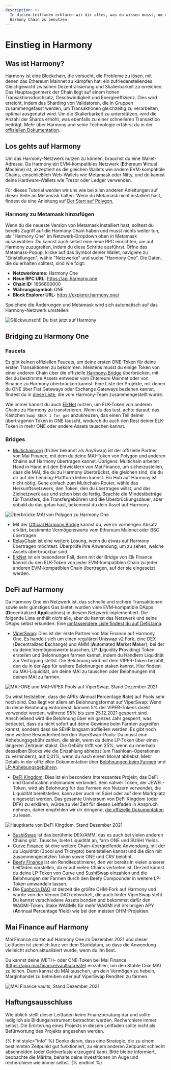 ```yaml
---
description: >-
  In diesem Leitfaden erklären wir dir alles, was du wissen musst, um die
  Harmony Chain zu benutzen.
---
```


# Einstieg in Harmony

## Was ist Harmony?

Harmony ist eine Blockchain, die versucht, die Probleme zu lösen, mit denen das Ethereum Mainnet zu kämpfen hat: ein zufriedenstellendes Gleichgewicht zwischen Dezentralisierung und Skalierbarkeit zu erreichen. Das Hauptaugenmerk der Chain liegt auf einem hohen Transaktionsdurchsatz, Geschwindigkeit und Energieeffizienz. Dies wird erreicht, indem das Sharding von Validatoren, die in Gruppen zusammengefasst werden, um Transaktionen gleichzeitig zu verarbeiten, optimal ausgenutzt wird. Um die Skalierbarkeit zu unterstützen, wird die Anzahl der Shards erhöht, was ebenfalls zu einer schnelleren Transaktion beiträgt. Mehr über Harmony und seine Technologie erfährst du in der [offiziellen Dokumentation](https://docs.harmony.one/home/general/technology).

## Los gehts auf Harmony

Um das Harmony-Netzwerk nutzen zu können, brauchst du eine Wallet-Adresse. Da Harmony ein EVM-kompatibles Netzwerk (**E**thereum **V**irtual **M**achine) ist, akzeptiert es die gleichen Wallets wie andere EVM-kompatible Chains, einschließlich Web-Wallets wie Metamask oder Nifty, und du kannst deine Hardware-Wallets wie Trezor oder Ledger verwenden.

Für dieses Tutorial werden wir uns wie bei allen anderen Anleitungen auf dieser Seite an Metamask halten. Wenn du Metamask nicht installiert hast, findest du eine Anleitung auf [Der Start auf Polygon.](../polygon/how-to-get-started-on-polygon.md)

### Harmony zu Metamask hinzufügen

Wenn du die neueste Version von Metamask installiert hast, solltest du bereits Zugriff auf die Harmony Chain haben und musst nichts weiter tun, als "Harmony One" im Netzwerk-Dropdown oben in Metamask auszuwählen. Du kannst auch selbst eine neue RPC einrichten, um auf Harmony zuzugreifen, indem du diese Schritte ausführst. Öffne das Metamask-Popup, klicke auf das Symbol deiner Wallet, navigiere zu "Einstellungen", wähle "Netzwerke" und suche "Harmony One". Die Daten, die du erhalten solltest, sind wie folgt:

* **Netzwerkname:** Harmony One
* **Neue RPC URL:** https://api.harmony.one
* **Chain ID:** 1666600000
* **Währungssymbol:** ONE
* **Block Explorer URL:** https://explorer.harmony.one/

Speichere die Änderungen und Metamask wird sich automatisch auf das Harmony-Netzwerk umstellen:

![Glückwunsch!! Du bist jetzt auf Harmony](../../.gitbook/assets/Harmony-onboarding-1.png)

## Bridging zu Harmony One

### Faucets

Es gibt keinen offiziellen Faucets, um deine ersten ONE-Token für deine ersten Transaktionen zu bekommen. Meistens musst du einige Token von einer anderen Chain über die offizielle [Harmony-Bridge](https://bridge.harmony.one/erc20) überbrücken, mit der du bestimmte Assets entweder vom Ehtereum Mainnet oder von Binance zu Harmony überbrücken kannst. Eine Liste der Projekte, mit denen du ONE über Fiat Gateways oder Exchange Gateways beziehen kannst, findest du in [diese Liste](https://docs.harmony.one/home/developers/harmony-stack#bridges-fiat-gateways-exchanges), die vom Harmony-Team zusammengestellt wurde.

Wie immer kannst du auch [ElkNet](https://app.elk.finance/#/elknet) nutzen, um ELK-Token von anderen Chains zu Harmony zu transferieren. Wenn du das tust, achte darauf, das Kästchen `Swap $ELK 1 for gas` anzukreuzen, das einen Teil deiner übertragenen Token in ONE tauscht, wodurch du auch den Rest deiner ELK-Token in mehr ONE oder andere Assets tauschen kannst.

### Bridges

* [Multichain.org](https://app.multichain.org/#/router) (früher bekannt als AnySwap) ist der offizielle Partner von Mai Finance, mit dem du deine MAI-Token von Polygon und anderen Chains auf Harmony übertragen kannst. Übrigens: Multichain arbeitet Hand in Hand mit den Entwicklern von Mai Finance, um sicherzustellen, dass die MAI, die du zu Harmony überbrückst, die gleichen sind, die du dir auf der Lending-Plattform leihen kannst. Ein Hub auf Harmony ist nicht nötig. Gehe einfach zum Multichain-Router, wähle das Herkunftsnetzwerk, den Token, den du übertragen willst, und das Zielnetzwerk aus und schon bist du fertig. Beachte die Mindestbeträge für Transfers, die Transfergebühren und die Überbrückungsdauer, aber sobald du das getan hast, bekommst du dein Asset auf Harmony.

![Überbrücke MAI von Polygon zu Harmony One](../../.gitbook/assets/Harmony-onboarding-2.png)

* Mit der [Official Harmony Bridge](https://bridge.harmony.one/erc20) kannst du, wie im vorherigen Absatz erklärt, bestimmte Vermögenswerte vom Ethereum Mainnet oder BSC übertragen.
* [RelayChain](https://app.relaychain.com/#/cross-chain-bridge-transfer) ist eine weitere Lösung, wenn du etwas auf Harmony übertragen möchtest. Überprüfe ihre Anwendung, um zu sehen, welche Assets überbrückbar sind.
* [ElkNet](https://app.elk.finance/#/elknet) ist ein besonderer Fall, denn mit der Bridge von Elk Finance kannst du den ELK-Token von jeder EVM-kompatiblen Chain zu jeder anderen EVM-kompatiblen Chain übertragen, auf der sie eingesetzt werden.

## DeFi auf Harmony

Da Harmony One ein Netzwerk ist, das schnelle und sichere Transaktionen sowie sehr günstiges Gas bietet, wurden viele EVM-kompatible DApps (**D**ecentralized **App**lications) in diesem Netzwerk implementiert. Die folgende Liste enthält _nicht_ alle, aber du kannst das Netzwerk und seine DApps selbst erkunden. Eine [umfassendere Liste findest du auf DefiLlama](https://defillama.com/chain/Harmony).

* [ViperSwap](https://viper.exchange/#/swap): Dies ist der erste Partner von Mai Finance auf Harmony One. Es handelt sich um einen regulären Uniswap v2 Fork, eine DEX (**D**ecentralized **Ex**change) und AMM (**A**utomated **M**arket **M**aker), bei der du deine Vermögenswerte tauschen, LP (**L**iquidity **P**roviding) Token erstellen und Belohnungen farmen kannst, indem du Händlern Liquidität zur Verfügung stellst. Die Belohnung wird mit dem VIPER-Token bezahlt, den du in der App für weitere Belohnungen staken kannst. Hier findest du MAI-Liquidität, um deine MAI zu tauschen oder Belohnungen mit deinen MAI zu farmen.

![MAI-ONE und MAI-VIPER Pools auf ViperSwap, Stand Dezember 2021](../../.gitbook/assets/Harmony-onboarding-3.png)

Du wirst feststellen, dass die APRs (**A**nnual **P**ercentage **R**ate) auf Pools sehr hoch sind. Das liegt vor allem am Belohnungsformat auf ViperSwap: Wenn du deine Belohnung einforderst, können 5% der VIPER-Tokens direkt verwendet werden, während 95% bis zum 25.12.2021 gesperrt sind. Anschließend wird die Belohnung über ein ganzes Jahr gesperrt, was bedeutet, dass du nicht sofort auf deine Gewinne beim Farmen zugreifen kannst, sondern dass sie SEHR langsam abfließen werden. Es gibt noch eine weitere Besonderheit bei den ViperSwap-Pools: Du musst eine Abhebungsgebühr zahlen, die sinkt, wenn du deine LP-Token über einen längeren Zeitraum stakst. Die Gebühr trifft von 25%, wenn du innerhalb desselben Blocks wie die Einzahlung abhebst (um Flashloan-Operationen zu verhindern), auf 0,01%, wenn du nach einem Monat abhebst. Mehr Details in der offiziellen Dokumentation über [Belohnungen beim Farmen](https://docs.venomdao.org/viper/tokenomics#bbd0) und [LP-Abhebungsgebühren](https://docs.venomdao.org/viper/fees).

* [DeFi Kingdom](https://game.defikingdoms.com/#/): Dies ist ein besonders interessantes Projekt, das DeFi und Gamification miteinander verbindet. Sein nativer Token, der JEWEL-Token, wird als Belohnung für das Farmen von Nutzern verwendet, die Liquidität bereitstellen, kann aber auch im Spiel oder auf dem Marktplatz eingesetzt werden. Das gesamte Universum von DeFi Kingdom (oder DFK) zu erklären, würde zu viel Zeit für diesen Leitfaden in Anspruch nehmen, daher empfehlen wir dir dringend, [die offizielle Dokumentation](https://docs.defikingdoms.com) zu lesen.

![Hauptkarte von DeFi Kingdom, Stand Dezember 2021](../../.gitbook/assets/Harmony-onboarding-4.png)

* [SushiSwap](https://app.sushi.com) ist das berühmte DEX/AMM, das es auch bei vielen anderen Chains gibt. Tausche, biete Liquidität an, farm ONE und SUSHI Yields.
* [Curve Finance](https://harmony.curve.fi) ist eine weitere Chain-übergreifende Anwendung, mit der du Liquidität (3pool und Tricrypto) bereitstellen kannst und die dich mit zusammengesetzten Token sowie ONE und CRV belohnt.
* [Beefy Finance](https://app.beefy.finance/#/harmony) ist ein Renditeoptimierer, den wir bereits in vielen unserer Leitfäden vorstellen, da er auf vielen Chains vertreten ist. Derzeit kannst du deine LP-Token von Curve und SushiSwap einzahlen und die Belohnungen der Farmen durch den Beefy Compounder in weitere LP-Token umwandeln lassen.
* Die [Euphoria DAO](https://app.euphoria.money/#/dashboard) ist derzeit die größte OHM-Fork auf Harmony und wurde von der Venom DAO entwickelt, die auch hinter ViperSwap steht. Du kannst verschiedene Assets bonden und bekommst dafür den WAGMI-Token. Stake WAGMIs für mehr WAGMI mit irrsinnigen APY (**A**nnnual **P**ercentage **Y**ield) wie bei den meisten OHM-Projekten.

## Mai Finance auf Harmony

Mai Finance startet auf Harmony One im Dezember 2021 und dieser Leitfaden ist ziemlich kurz vor dem Startdatum, so dass die Anwendung vielleicht schon aktualisiert wurde, wenn du ihn liest.

Du kannst deine WETH- oder ONE-Token bei Mai Finance (https://app.mai.finance/vaults/create) einzahlen, um den Stable Coin MAI zu leihen. Dann kannst du MAI tauschen, um dein Vermögen zu hebeln, Marginhandel zu betreiben oder auf ViperSwap Renditen zu farmen.

![MAI Finance vaults, Stand Dezember 2021](../../.gitbook/assets/Harmony-onboarding-5.png)

## Haftungsausschluss

Wie üblich stellt dieser Leitfaden keine Finanzberatung dar und sollte lediglich als Bildungsinstrument betrachtet werden. Recherchiere immer selbst. Die Erörterung eines Projekts in diesem Leitfaden sollte nicht als Befürwortung des Projekts angesehen werden.

{% hint style="info" %}
Denke daran, dass eine Strategie, die zu einem bestimmten Zeitpunkt gut funktioniert, zu einem anderen Zeitpunkt schlecht abschneiden (oder Geldverluste erzeugen) kann. Bitte bleibe informiert, beobachte die Märkte, behalte deine Investitionen im Auge und recherchiere wie immer selbst.
{% endhint %}
